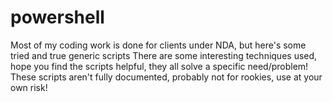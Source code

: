 # powershell
Most of my coding work is done for clients under NDA, but here's some tried and true generic scripts
There are some interesting techniques used, hope you find the scripts helpful, they all solve a specific need/problem!
These scripts aren't fully documented, probably not for rookies, use at your own risk!
